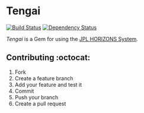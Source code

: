 # Tengai

[![Build Status](https://travis-ci.org/zacstewart/tengai.png?branch=master)](https://travis-ci.org/zacstewart/tengai)
[![Dependency Status](https://gemnasium.com/zacstewart/tengai.png)](https://gemnasium.com/zacstewart/tengai)

_Tengai_ is a Gem for using the [JPL HORIZONS System][1].

[1]: http://ssd.jpl.nasa.gov/?horizons

## Contributing :octocat:

1. Fork
2. Create a feature branch
3. Add your feature and test it
4. Commit
5. Push your branch
6. Create a pull request
